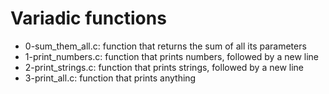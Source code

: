 # Variadic functions
* 0-sum_them_all.c: function that returns the sum of all its parameters
* 1-print_numbers.c: function that prints numbers, followed by a new line
* 2-print_strings.c: function that prints strings, followed by a new line
* 3-print_all.c: function that prints anything
